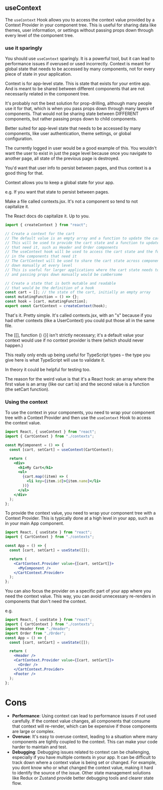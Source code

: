 ## useContext

The `useContext` Hook allows you to access the context value provided by a Context Provider in your component tree. This is useful for sharing data like themes, user information, or settings without passing props down through every level of the component tree.

### use it sparingly

You should use `useContext` sparingly. It is a powerful tool, but it can lead to performance issues if overused or used incorrectly. Context is meant for global state that needs to be accessed by many components, not for every piece of state in your application.

Context is for app-level state. This is state that exists for your entire app. And is meant to be shared between different components that are not necessarily related in the component tree.

It's probably not the best solution for prop-drilling, although many people use it for that, which is when you pass props down through many layers of components. That would not be sharing state between DIFFERENT components, but rather passing props down to child components.

Better suited for app-level state that needs to be accessed by many components, like user authentication, theme settings, or global configuration.

The currently logged in user would be a good example of this. You wouldn't want the user to exist in just the page level because once you navigate to another page, all state of the previous page is destroyed.

You'd want that user info to persist between pages, and thus context is a good thing for that.

Context allows you to keep a global state for your app.

e.g. If you want that state to persist between pages.

Make a file called contexts.jsx. It's not a component so tend to not capitalize it.

The React docs do capitalize it. Up to you.

```jsx
import { createContext } from "react";

// Create a context for the cart
// The default value is an empty array and a function to update the cart
// This will be used to provide the cart state and a function to update it to the components
// that need it, such as Header and Order components
// The useContext hook will be used to access the cart state and the function to update it
// in the components that need it
// The CartContext will be used to share the cart state across components without having to pass props
// down manually at every level
// This is useful for larger applications where the cart state needs to be accessed by many components
// and passing props down manually would be cumbersome

// Create a state that is both mutable and readable
// that would be the definition of a hook
const cart = []; // the state of the cart, initially an empty array
const mutatingFunction = () => {};
const hook = [cart, mutatingFunction];
export const CartContext = createContext(hook);
```

That's it. Pretty simple. It's called contexts.jsx, with an "s" because if you had other contexts (like a UserContext) you could put those all in the same file.

The [[], function () {}] isn't strictly necessary; it's a default value your context would use if no context provider is there (which should never happen.)

This really only ends up being useful for TypeScript types – the type you give here is what TypeScript will use to validate it.

In theory it could be helpful for testing too.

The reason for the weird value is that it's a React hook: an array where the first value is an array (like our cart is) and the second value is a function (the setCart function).

### Using the context

To use the context in your components, you need to wrap your component tree with a Context Provider and then use the `useContext` Hook to access the context value.

```jsx
import React, { useContext } from "react";
import { CartContext } from "./contexts";

const MyComponent = () => {
  const [cart, setCart] = useContext(CartContext);

  return (
    <div>
      <h1>My Cart</h1>
      <ul>
        {cart.map((item) => (
          <li key={item.id}>{item.name}</li>
        ))}
      </ul>
    </div>
  );
};
```

To provide the context value, you need to wrap your component tree with a Context Provider. This is typically done at a high level in your app, such as in your main App component.

```jsx
import React, { useState } from "react";
import { CartContext } from "./contexts";

const App = () => {
  const [cart, setCart] = useState([]);

  return (
    <CartContext.Provider value={[cart, setCart]}>
      <MyComponent />
    </CartContext.Provider>
  );
};
```

You can also focus the provider on a specific part of your app where you need the context value. This way, you can avoid unnecessary re-renders in components that don't need the context.

e.g.

```jsx
import React, { useState } from "react";
import { CartContext } from "./contexts";
import Header from "./Header";
import Order from "./Order";
const App = () => {
  const [cart, setCart] = useState([]);

  return (
    <Header />
    <CartContext.Provider value={[cart, setCart]}>
      <Order />
    </CartContext.Provider>
    <Footer />
  );
};
```

# Cons

- **Performance**: Using context can lead to performance issues if not used carefully. If the context value changes, all components that consume that context will re-render, which can be expensive if those components are large or complex.
- **Overuse**: It's easy to overuse context, leading to a situation where many components are tightly coupled to the context. This can make your code harder to maintain and test.
- **Debugging**: Debugging issues related to context can be challenging, especially if you have multiple contexts in your app. It can be difficult to track down where a context value is being set or changed. For example, you dont know who or what changed the context value, making it hard to identify the source of the issue. Other state management solutions like Redux or Zustand provide better debugging tools and clearer state flow.
